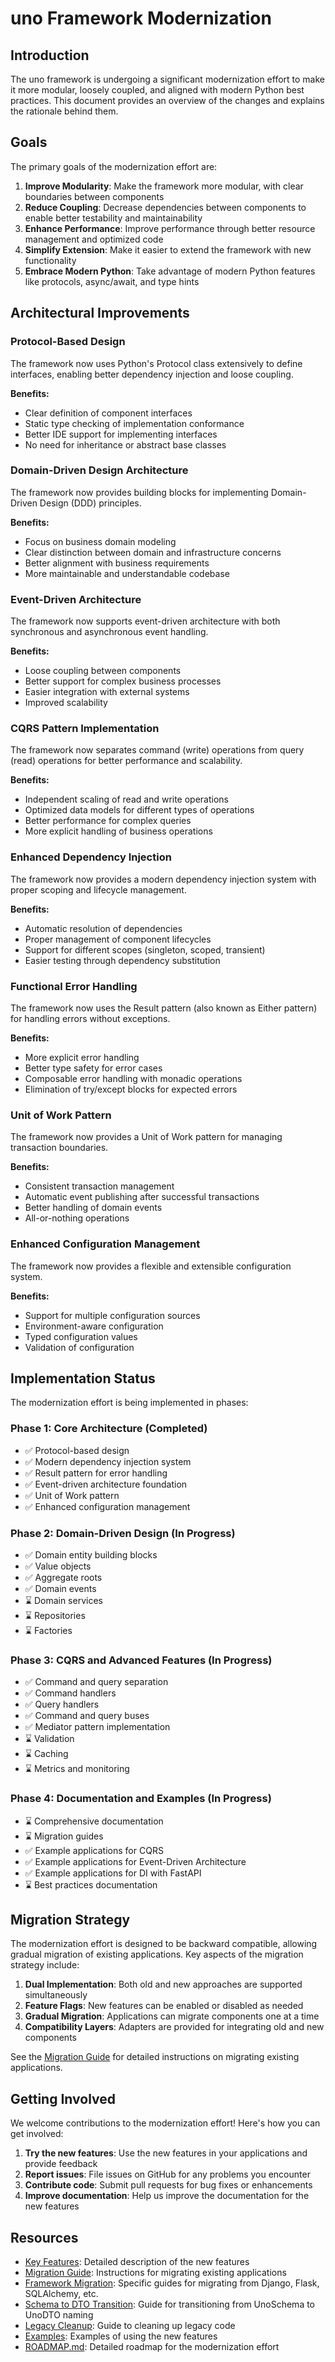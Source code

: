 # uno Framework Modernization

## Introduction

The uno framework is undergoing a significant modernization effort to make it more modular, loosely coupled, and aligned with modern Python best practices. This document provides an overview of the changes and explains the rationale behind them.

## Goals

The primary goals of the modernization effort are:

1. **Improve Modularity**: Make the framework more modular, with clear boundaries between components
2. **Reduce Coupling**: Decrease dependencies between components to enable better testability and maintainability
3. **Enhance Performance**: Improve performance through better resource management and optimized code
4. **Simplify Extension**: Make it easier to extend the framework with new functionality
5. **Embrace Modern Python**: Take advantage of modern Python features like protocols, async/await, and type hints

## Architectural Improvements

### Protocol-Based Design

The framework now uses Python's Protocol class extensively to define interfaces, enabling better dependency injection and loose coupling.

**Benefits:**
- Clear definition of component interfaces
- Static type checking of implementation conformance
- Better IDE support for implementing interfaces
- No need for inheritance or abstract base classes

### Domain-Driven Design Architecture

The framework now provides building blocks for implementing Domain-Driven Design (DDD) principles.

**Benefits:**
- Focus on business domain modeling
- Clear distinction between domain and infrastructure concerns
- Better alignment with business requirements
- More maintainable and understandable codebase

### Event-Driven Architecture

The framework now supports event-driven architecture with both synchronous and asynchronous event handling.

**Benefits:**
- Loose coupling between components
- Better support for complex business processes
- Easier integration with external systems
- Improved scalability

### CQRS Pattern Implementation

The framework now separates command (write) operations from query (read) operations for better performance and scalability.

**Benefits:**
- Independent scaling of read and write operations
- Optimized data models for different types of operations
- Better performance for complex queries
- More explicit handling of business operations

### Enhanced Dependency Injection

The framework now provides a modern dependency injection system with proper scoping and lifecycle management.

**Benefits:**
- Automatic resolution of dependencies
- Proper management of component lifecycles
- Support for different scopes (singleton, scoped, transient)
- Easier testing through dependency substitution

### Functional Error Handling

The framework now uses the Result pattern (also known as Either pattern) for handling errors without exceptions.

**Benefits:**
- More explicit error handling
- Better type safety for error cases
- Composable error handling with monadic operations
- Elimination of try/except blocks for expected errors

### Unit of Work Pattern

The framework now provides a Unit of Work pattern for managing transaction boundaries.

**Benefits:**
- Consistent transaction management
- Automatic event publishing after successful transactions
- Better handling of domain events
- All-or-nothing operations

### Enhanced Configuration Management

The framework now provides a flexible and extensible configuration system.

**Benefits:**
- Support for multiple configuration sources
- Environment-aware configuration
- Typed configuration values
- Validation of configuration

## Implementation Status

The modernization effort is being implemented in phases:

### Phase 1: Core Architecture (Completed)

- ✅ Protocol-based design
- ✅ Modern dependency injection system
- ✅ Result pattern for error handling
- ✅ Event-driven architecture foundation
- ✅ Unit of Work pattern
- ✅ Enhanced configuration management

### Phase 2: Domain-Driven Design (In Progress)

- ✅ Domain entity building blocks
- ✅ Value objects
- ✅ Aggregate roots
- ✅ Domain events
- ⌛ Domain services
- ⌛ Repositories
- ⌛ Factories

### Phase 3: CQRS and Advanced Features (In Progress)

- ✅ Command and query separation
- ✅ Command handlers
- ✅ Query handlers
- ✅ Command and query buses
- ✅ Mediator pattern implementation
- ⌛ Validation
- ⌛ Caching
- ⌛ Metrics and monitoring

### Phase 4: Documentation and Examples (In Progress)

- ⌛ Comprehensive documentation
- ⌛ Migration guides
- ✅ Example applications for CQRS
- ✅ Example applications for Event-Driven Architecture
- ✅ Example applications for DI with FastAPI
- ⌛ Best practices documentation

## Migration Strategy

The modernization effort is designed to be backward compatible, allowing gradual migration of existing applications. Key aspects of the migration strategy include:

1. **Dual Implementation**: Both old and new approaches are supported simultaneously
2. **Feature Flags**: New features can be enabled or disabled as needed
3. **Gradual Migration**: Applications can migrate components one at a time
4. **Compatibility Layers**: Adapters are provided for integrating old and new components

See the [Migration Guide](migration.md) for detailed instructions on migrating existing applications.

## Getting Involved

We welcome contributions to the modernization effort! Here's how you can get involved:

1. **Try the new features**: Use the new features in your applications and provide feedback
2. **Report issues**: File issues on GitHub for any problems you encounter
3. **Contribute code**: Submit pull requests for bug fixes or enhancements
4. **Improve documentation**: Help us improve the documentation for the new features

## Resources

- [Key Features](key_features.md): Detailed description of the new features
- [Migration Guide](migration.md): Instructions for migrating existing applications
- [Framework Migration](framework_migration.md): Specific guides for migrating from Django, Flask, SQLAlchemy, etc.
- [Schema to DTO Transition](dto_transition.md): Guide for transitioning from UnoSchema to UnoDTO naming
- [Legacy Cleanup](legacy_cleanup.md): Guide to cleaning up legacy code
- [Examples](key_features.md): Examples of using the new features
- [ROADMAP.md](../project/ROADMAP.md): Detailed roadmap for the modernization effort